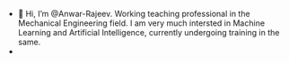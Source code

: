 - 👋 Hi, I’m @Anwar-Rajeev. Working teaching professional in the Mechanical Engineering field. I am very much intersted in Machine Learning and Artificial Intelligence, currently undergoing training in the same.
-

<!---
Anwar-Rajeev/Anwar-Rajeev is a ✨ special ✨ repository because its `README.md` (this file) appears on your GitHub profile.
You can click the Preview link to take a look at your changes.
--->
